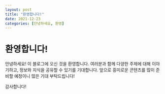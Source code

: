 ```yaml
---
layout: post
title: "환영합니다!"
date: 2021-12-23
categories: [안녕하세요, 환영]
---
```


# 환영합니다!

안녕하세요! 이 블로그에 오신 것을 환영합니다. 여러분과 함께 다양한 주제에 대해 이야기하고, 정보와 지식을 공유할 수 있기를 기대합니다. 앞으로 흥미로운 콘텐츠를 많이 준비할 예정이니 많은 기대 부탁드립니다!

감사합니다!
